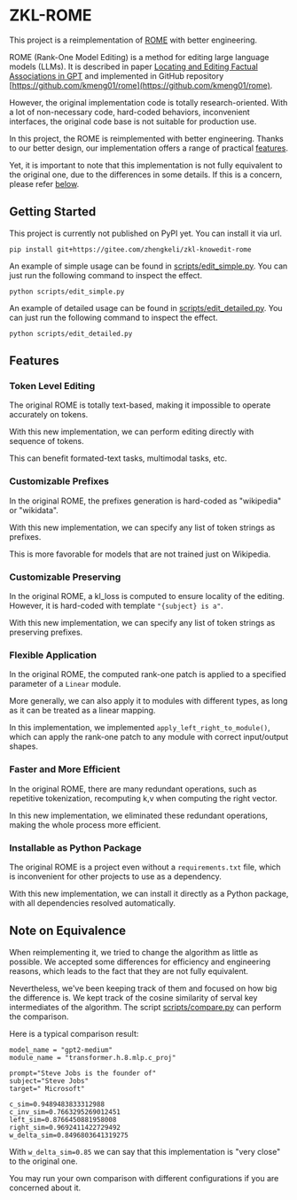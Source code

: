 # ZKL-ROME

This project is a reimplementation of [ROME](https://github.com/kmeng01/rome) with better engineering.

ROME (Rank-One Model Editing) is a method for editing large language models (LLMs).
It is described in paper [Locating and Editing Factual Associations in GPT](https://arxiv.org/abs/2202.05262)
and implemented in GitHub repository [https://github.com/kmeng01/rome](https://github.com/kmeng01/rome).

However, the original implementation code is totally research-oriented.
With a lot of non-necessary code, hard-coded behaviors, inconvenient interfaces,
the original code base is not suitable for production use.

In this project, the ROME is reimplemented with better engineering.
Thanks to our better design, our implementation offers a range of practical [features](#features).

Yet, it is important to note that this implementation is not fully equivalent to the original one,
due to the differences in some details. If this is a concern, please refer [below](#note-on-equivalence).

## Getting Started

This project is currently not published on PyPI yet.
You can install it via url.

```shell
pip install git+https://gitee.com/zhengkeli/zkl-knowedit-rome
```

An example of simple usage can be found in [scripts/edit_simple.py](scripts/edit_simple.py).
You can just run the following command to inspect the effect.

```shell
python scripts/edit_simple.py
```

An example of detailed usage can be found in [scripts/edit_detailed.py](scripts/edit_detailed.py).
You can just run the following command to inspect the effect.

```shell
python scripts/edit_detailed.py
```

## Features

### Token Level Editing

The original ROME is totally text-based, making it impossible to operate accurately on tokens.

With this new implementation, we can perform editing directly with sequence of tokens.

This can benefit formated-text tasks, multimodal tasks, etc.

### Customizable Prefixes

In the original ROME, the prefixes generation is hard-coded as "wikipedia" or "wikidata".

With this new implementation, we can specify any list of token strings as prefixes.

This is more favorable for models that are not trained just on Wikipedia.

### Customizable Preserving

In the original ROME, a kl_loss is computed to ensure locality of the editing.
However, it is hard-coded with template `"{subject} is a"`.

With this new implementation, we can specify any list of token strings as preserving prefixes.

### Flexible Application

In the original ROME, the computed rank-one patch is applied to a specified parameter of a `Linear` module.

More generally, we can also apply it to modules with different types,
as long as it can be treated as a linear mapping.

In this implementation, we implemented `apply_left_right_to_module()`,
which can apply the rank-one patch to any module with correct input/output shapes.

### Faster and More Efficient

In the original ROME, there are many redundant operations,
such as repetitive tokenization, recomputing k,v when computing the right vector.

In this new implementation, we eliminated these redundant operations,
making the whole process more efficient.

### Installable as Python Package

The original ROME is a project even without a `requirements.txt` file,
which is inconvenient for other projects to use as a dependency.

With this new implementation, we can install it directly as a Python package,
with all dependencies resolved automatically.

## Note on Equivalence

When reimplementing it, we tried to change the algorithm as little as possible.
We accepted some differences for efficiency and engineering reasons,
which leads to the fact that they are not fully equivalent.

Nevertheless, we've been keeping track of them and focused on how big the difference is.
We kept track of the cosine similarity of serval key intermediates of the algorithm.
The script [scripts/compare.py](scripts/compare.py) can perform the comparison.

Here is a typical comparison result:

```text
model_name = "gpt2-medium"
module_name = "transformer.h.8.mlp.c_proj"

prompt="Steve Jobs is the founder of"
subject="Steve Jobs"
target=" Microsoft"

c_sim=0.9489483833312988
c_inv_sim=0.7663295269012451
left_sim=0.8766450881958008
right_sim=0.9692411422729492
w_delta_sim=0.8496803641319275
```

With `w_delta_sim=0.85` we can say that this implementation is "very close" to the original one.

You may run your own comparison with different configurations if you are concerned about it.
